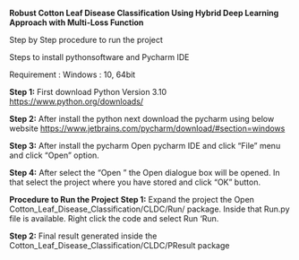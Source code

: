 **Robust Cotton Leaf Disease Classification Using Hybrid Deep Learning Approach with Multi-Loss Function**


Step by Step procedure to run the project

Steps to install pythonsoftware and Pycharm IDE

Requirement :
Windows : 10, 64bit

**Step 1:** First download Python Version 3.10
https://www.python.org/downloads/
 
**Step 2:** After install the python next download the pycharm using below website https://www.jetbrains.com/pycharm/download/#section=windows
 
**Step 3:** After install the pycharm Open pycharm IDE and click “File” menu and click “Open”  option.
 
**Step 4:** After select the “Open ” the Open  dialogue box will be opened. In that select the project where you have stored and click “OK” button.
 
**Procedure to Run the Project** 
**Step 1:** Expand the project the Open Cotton_Leaf_Disease_Classification/CLDC/Run/  package. Inside that Run.py file is available. Right click the code and select Run ‘Run.

**Step 2:** Final result generated inside the Cotton_Leaf_Disease_Classification/CLDC/PResult package
